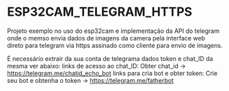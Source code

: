 # ESP32CAM_TELEGRAM_HTTPS
Projeto exemplo no uso do esp32cam e implementação da API do telegram onde o memso envia dados de imagens da camera pela interface web direto para telegram via https assinado como cliente para envio de imagens.

É necessário extrair da sua conta de telegrama dados token e chat_ID da mesma ver abaixo:
links de acesso ao chat_ID:
Obter chat_id -> https://telegram.me/chatid_echo_bot
links para cria bot e obter token:
Crie seu bot e obtenha o token -> https://telegram.me/fatherbot
